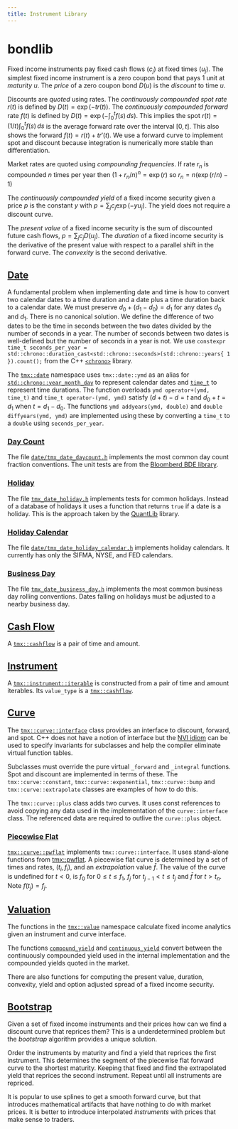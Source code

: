 ```yaml
---
title: Instrument Library
---
```


# bondlib

Fixed income instruments pay fixed cash flows $(c_j)$ at fixed times $(u_j)$.
The simplest fixed income instrument is a zero coupon bond that pays 1 unit at _maturity_ $u$.
The _price_ of a zero coupon bond $D(u)$ is the _discount_ to time $u$.

Discounts are _quoted_ using rates.
The _continuously compounded spot rate_ $r(t)$ is defined by $D(t) = \exp(-t r(t))$.
The _continuously compounded forward_ rate $f(t)$ is
defined by $D(t) = \exp(-\int_0^t f(s)\,ds)$.
This implies the spot $r(t) = (1/t)\int_0^t f(s)\,ds$
is the average forward rate over the interval $[0, t]$.
This also shows the forward $f(t) = r(t) + t r'(t)$.
We use a forward curve to implement spot and discount because
integration is numerically more stable than differentiation.

Market rates are quoted using _compounding frequencies_.
If rate $r_n$ is compounded $n$ times per year then 
$(1 + r_n/n)^n = \exp(r)$ so $r_n = n(\exp(r/n) - 1)$

The _continuously compounded yield_ of a fixed income security given a price $p$ 
is the constant $y$ with $p = \sum_j c_j \exp(-y u_j)$. 
The yield does not require a discount curve.

The _present value_ of a fixed income security is 
the sum of discounted future cash flows, $p = \sum_j c_j D(u_j)$.
The _duration_ of a fixed income security is the derivative of the present value 
with respect to a parallel shift in the forward curve. 
The _convexity_ is the second derivative.

## [Date](date/tmx_date.h)

A fundamental problem when implementing date and time is how to convert two
calendar dates to a time duration and a date plus a time duration back to a calendar date.
We must preserve $d_0 + (d_1 - d_0) = d_1$ for any dates $d_0$ and $d_1$. 
There is no canonical solution. We define the difference of two dates
to be the time in seconds between the two dates divided by the number of seconds in a year.
The number of seconds between two dates is well-defined but the number of seconds in a year is not.
We use `constexpr time_t seconds_per_year = std::chrono::duration_cast<std::chrono::seconds>(std::chrono::years{ 1 }).count();`
from the C++ [`<chrono>`](https://en.cppreference.com/w/cpp/chrono) library.

The [`tmx::date`](date/tmx_date.h) namespace uses `tmx::date::ymd` as an alias
for [`std::chrono::year_month_day`](https://en.cppreference.com/w/cpp/chrono/year_month_day)
to represent calendar dates
and [`time_t`](https://en.cppreference.com/w/c/chrono/time_t) to represent time durations.
The function overloads `ymd operator+(ymd, time_t)` and `time_t operator-(ymd, ymd)`
satisfy $(d + t) - d = t$ and $d_0 + t = d_1$ when $t = d_1 - d_0$.
The functions `ymd addyears(ymd, double)` and `double diffyears(ymd, ymd)` are
implemented using these by converting a `time_t` to a `double` using `seconds_per_year`.

### [Day Count](date/tmx_date_day_count.h)

The file [`date/tmx_date_daycount.h`](date/tmx_date_daycount.h) implements the most common day count fraction
conventions. The unit tests are from the [Bloomberd BDE library](https://github.com/bloomberg/bde).

### [Holiday](date/tmx_date_holiday.h)

The file [`tmx_date_holiday.h`](date/tmx_date_holiday.h) implements tests for common holidays.
Instead of a database of holidays it uses a function that returns `true` if a date is a holiday.
This is the approach taken by the [QuantLib](https://www.quantlib.org/) library.

### [Holiday Calendar](date/tmx_date_holiday_calendar.h)

The file [`date/tmx_date_holiday_calendar.h`](date/tmx_date_holiday_calendar.h) implements holiday calendars.
It currently has only the SIFMA, NYSE, and FED calendars.

### [Business Day](date/tmx_date_business_day.h)

The file [`tmx_date_business_day.h`](date/tmx_date_business_day.h) implements the most common business day 
rolling conventions. Dates falling on holidays must be adjusted to a nearby business day.

## [Cash Flow](instrument/tmx_cash_flow.h)

A [`tmx::cashflow`](instrument/tmx_cash_flow.h) is a pair of time and amount.

## [Instrument](instrument/tmx_instrument.h)

A [`tmx::instrument::iterable`](instrument/tmx_instrument.h) is constructed
from a pair of time and amount iterables.
Its `value_type` is a [`tmx::cashflow`](instrument/tmx_cash_flow.h).

## [Curve](curve/tmx_curve.h)

The [`tmx::curve::interface`](curve/tmx_curve.h#:~:text=class%20interface) class provides an interface to
discount, forward, and spot. C++ does not have
a notion of interface but the 
[NVI idiom](https://en.wikibooks.org/wiki/More_C%2B%2B_Idioms/Non-Virtual_Interface)
can be used to specify invariants for subclasses and help the compiler eliminate virtual function tables.

Subclasses must override the pure virtual `_forward` and `_integral` functions.
Spot and discount are implemented in terms of these.
The `tmx::curve::constant`, `tmx::curve::exponential`, `tmx::curve::bump`
and `tmx::curve::extrapolate` classes
are examples of how to do this.

The `tmx::curve::plus` class adds two curves. It uses const references to avoid copying
any data used in the implementation of the `curve::interface` class. 
The referenced data are required to outlive the `curve::plus` object.

### [Piecewise Flat](curve/tmx_pwflat.h)

[`tmx::curve::pwflat`](curve/tmx_curve_pwflat.h) implements `tmx::curve::interface`. 
It uses stand-alone functions from [tmx::pwflat](curve/tmx_pwflat.h).
A piecewise flat curve is determined by a set of times and rates, $(t_i, f_i)$,
and an _extrapolation_ value $\bar{f}$. The value of the curve is
undefined for $t < 0$, is $f_0$ for $0 \le t \le f_1$, $f_j$
for $t_{j-1} < t \le t_j$ and $\bar{f}$ for $t > t_n$.
Note $f(t_j) = f_j$.

## [Valuation](value/tmx_valuation.h)

The functions in the [`tmx::value`](value/tmx_valuation.h) namespace calculate 
fixed income analytics given an instrument and curve interface.

The functions [`compound_yield`](tmx_valuation.h#:~:text=compound_yield) 
and [`continuous_yield`](tmx_valuation.h#:~:text=continuous_yield) convert between
the continuously compounded yield used in the internal implementation
and the compounded yields quoted in the market.

There are also functions for computing the present value, duration, convexity, yield
and option adjusted spread of a fixed income security.

## [Bootstrap](bootstrap/tmx_bootstrap.h)

Given a set of fixed income instruments and their prices how can we find a discount curve
that reprices them? This is a underdetermined problem but the _bootstrap_ algorithm
provides a unique solution.

Order the instruments by maturity and find a yield that reprices the first instrument.
This determines the segment of the piecewise flat forward curve to the shortest maturity.
Keeping that fixed and find the extrapolated yield that reprices the second instrument.
Repeat until all instruments are repriced.

It is popular to use splines to get a smooth forward curve, but that introduces
mathematical artifacts that have nothing to do with market prices.
It is better to introduce interpolated _instruments_ with prices that
make sense to traders.

<!--
Let $T$ be a totally ordered set of trading times.

Let $\Omega$ be the set of all possible outcomes. 

A set of subsets of $\Omega$ is an _algebra_ if it is closed under complement and union.
For $\omega\in\Omega$ let $`\overline{\omega} = \cap\{A\in\mathcal{A}\mid\omega\in A\}`$ be the _atom_ containing $\omega$.
Let $`\overline{\mathcal{A}} = \{\overline{\omega}\mid \omega\in\Omega\}`$ be the set of atoms of $\mathcal{A}$.
The atoms of an algebra form a partition of $\Omega$ and represent partial information.

A function $X\colon\Omega\to\boldsymbol{R}$ is $\mathcal{A}$-_measurable_ 
if and only if it is constant on the atoms of $\mathcal{A}$.
We write this as $`X\colon\overline{\mathcal{A}}\to\boldsymbol{R}`$.

Let $`(\mathcal{A}_t)_{t\in T}`$, be finite algebras on $\Omega$ representing information available at time $t\in T$.

Let $I$ be the set of market instruments.

Let $X_t\colon\overline{\mathcal{A_t}}\to\boldsymbol{R}^I$ be the prices of instruments at time $t\in T$.

Let $C_t\colon\overline{\mathcal{A_t}}\to\boldsymbol{R}^I$ be the cash flows of instruments at time $t\in T$.

There is no arbitrage if there exist a positive measures $D_t$ on $\mathcal{A}_t$ such that

$$
X_t D_t = (X_u D_u + \sum_{t < s \le u} C_s D_s)|_{\mathcal{A}_t}, \quad t < u. \label{eq1}
$$

A _repurchase agreement_, $f_t$, is an instrument with price $1$ at time $t$ and cash flow $\exp(f_t\,dt)$ at time $t+dt$.

The _canonical deflator_ is $D_t = \exp(-\int_0^t f_s\,ds)P$ where $P$ is a probability measure on $\Omega$.

A _stopping time_ is a random variable $\tau:\Omega\to T$ such that $`\{\tau \le t\} \in \mathcal{A}_t`$ for all $t\in T$.
The algebra $`\mathcal{A}_\tau = \{A\subseteq\Omega\mid A\cap\{\tau \le t\}\in\mathcal{A}_t, t\in T\}`$.
If trading times and algebras are finite then $\mathcal{A}_\tau$ is the partition
$`\{\{\tau = t\}\mid t\in T\}`$.

A _trading strategy_ is a finite sequence $(\tau_j, \Gamma_j)$ of strictly increasing stopping times $\tau_j$
and trades $\Gamma_j\colon\mathcal{A}_{\tau_j}\to(\boldsymbol{R}^I)^*$.
The _position_ at time $t$ is $`\Delta_t = \sum_{\tau_j < t} \Gamma_j = \sum_{s < t} \Gamma_s`$
where $`\Gamma_s(\omega) = \sum_j \Gamma_j(\omega)1(\tau_j(\omega) = s)`$.

The _value_, or _mark-to-market_, of a trading strategy at time $t$ is $V_t = (\Delta_t + \Gamma_t)\cdot X_t$.

The _amount_ $`A_t = \Delta_t\cdot C_t - \Gamma_t\cdot X_t`$ shows up in the trading account at time $t$.

These definitions imply

$$
V_t D_t = (V_u D_u + \sum_{t < s \le u} A_s D_s)|_{\mathcal{A}_t}, \quad t < u. \label{eq2}
$$

An _instrument_ is a sequence $(\upsilon_j, c_j)$ of strictly increasing stopping times $\upsilon_j$ and payments 
$`c_j\colon\mathcal{A}_{\upsilon_j}\to\boldsymbol{R}`$.

## Bond pricing and analytics.

## Forward values

The forward over the interval $[t, u]$ i

## Datetime

Every analytics library needs to convert a real world date and time
to a floating point number representing time in years and back again. 

A _clock_ has a starting point (or epoch) and a tick rate.
We use the _time point_ [`time_t`](https://en.cppreference.com/w/c/chrono/time_t) for this,
an unsigned integer with epoch midnight January 1, 1970 
[UTC](https://www.ipses.com/eng/in-depth-analysis/standard-of-time-definition/)
with a tick rate of 1 second.

A _duration_ is the difference of clock time points.
the standard library function 
[`difftime`](https://en.cppreference.com/w/c/chrono/difftime)
returns the difference in seconds between two time points as a `double`.
We implement the function `datetime::diffyears` returning the difference
in years by dividing by the number of seconds in a year.
We use the duration `std::chrono::years` to define `datetime::days_per_year`
as the number of days per year. Every day has 86400 = 24 * 60 * 60 seconds
so `datetime::seconds_per_year = 86400 * datetime::days_per_year`.

The function `time_t datetime::add_year(time_t t, double y)` adds `y` years to `t`.
The invariants are `diffyears(add_years(t, y), t) == y`
and `add_years(t0, diffyears(t1, t0) == t1`.

## Date

The type `date::ymd` represents a calendar date with resolution to one day.
Converting a `time_t` to a `date::ymd` depends on the time zone specified
in the `TZ` environment variable. 

// TODO: 
ymd -> (y, m d) -> ymd
add/sub months, days

The functions `ymd date::add_months(ymd d, int m)` and
`ymd date::add_days(ymd d, int d)` add months and days to a date.
The functions `ymd date::add_months(ymd d, int m)` and
`ymd date::add_days(ymd d, int d)` add months and days to a date.

## Discount 

Let $f_t$ to be the _(continuously compounded) forward rate_ at time $t$.
The _stochastic discount_ is $D_t = \int_0^t f_s\,ds$.
The _forward curve_ $f(t)$ is defined by $D(t) = E[D_t] = \int_0^t f(s)\,ds$.

The price at $t$ of a zero coupon bond maturing at $u$ is 
$D_t(u) = E_t[D_u]/D_t = E_t[\exp(-\int_t^u f_t(s) ds)]$,
where $f_t(u)$ is the forward curve at time $t$. Note $f(t) = f_0(t)$.

The _forward yield_ at $t$ defined by $D_t(u) = \exp(-(u - t)y_t(u)$.

The implementation uses [piecewise flat](tmx_curve_pwflat.h) forwards.

## Fixed Income

Fixed cash flows $(u_j, c_j)$ where $u_j$ is the time in years
of the $j$th cash flow and $c_j$ is the amount.

## Value

Present value at $t$ is $\sum_{u_j > t} c_j D_t(u_j)$.

Duration at $t$ is the derivative with respect to a parallel shift 
in the forward curve $-\sum_{u_j > t} u_j c_j D_t(u_j)$.

Convexity at $t$ is the second derivative with respect to a parallel shift 
in the forward curve $\sum_{u_j > t} u_j^2 c_j D_t(u_j)$.

Yield is the constant rate that reprices a bond $p(t) = \sum_{u_j > t} c_j \exp(-y(t) (u_j - t))$.

## Bond

A _simple bond_ has indicative data maturity, coupon, frequency (default 2 times per year), and a
day count basis (default 30/360).
The function `tmx::instrument` returns the bond cash flows given the _dated date_.

compounding $(1 + y/n)^n = \exp(f)$

Single call at date and price. Use time-dependent Ho-Lee with constant volatility. 

## Municipal Bond Curve

Municipal bonds are quoted using 5% coupon 10-year non-call par coupons.  
[EMMA](https://emma.msrb.org/ToolsAndResources/ICEYieldCurve?daily=False)
provides daily quotes at maturities for 1 to 30 years.
To construct a forward curve we must determine the option values past 10 years.

Bootstrap  


-->

